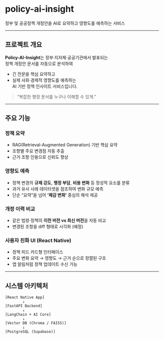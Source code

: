 # policy-ai-insight
정부 및 공공정책 개정안을 AI로 요약하고 영향도를 예측하는 서비스

---

## 프로젝트 개요
**Policy-AI-Insight**는 정부·지자체·공공기관에서 발표되는  
정책 개정안 문서를 자동으로 분석하여  
- 긴 전문을 핵심 요약하고  
- 실제 사회·경제적 영향도를 예측하는  
AI 기반 정책 인사이트 서비스입니다.

> “복잡한 행정 문서를 누구나 이해할 수 있게.”

---

## 주요 기능
### 정책 요약
- RAG(Retrieval-Augmented Generation) 기반 핵심 요약
- 조항별 주요 변경점 자동 추출
- 근거 조항 인용으로 신뢰도 향상

### 영향도 예측
- 정책 변경의 **규제 강도**, **행정 부담**, **비용 변화** 등 정성적 요소를 분류
- 과거 유사 사례 데이터셋을 참조하여 변화 규모 예측
- 단순 “요약”을 넘어 **‘체감 변화’** 중심의 해석 제공

### 개정 이력 비교
- 같은 법령·정책의 **이전 버전 vs 최신 버전**을 자동 비교
- 변경된 조항을 diff 형태로 시각화 (예정)

### 사용자 친화 UI (React Native)
- 정책 피드 카드형 인터페이스
- 주요 변화 요약 → 영향도 → 근거 순으로 정렬된 구조
- 앱 알림처럼 정책 업데이트 수신 가능

---

## 시스템 아키텍처
```text
[React Native App]
        ↓
[FastAPI Backend]
        ↓
[LangChain + AI Core]
        ↓
[Vector DB (Chroma / FAISS)]
        ↓
[PostgreSQL (Supabase)]

